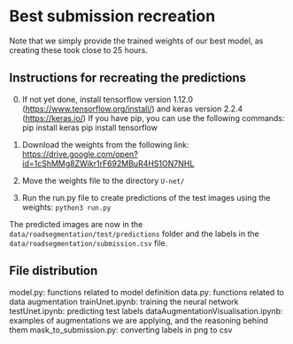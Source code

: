# Best submission recreation

Note that we simply provide the trained weights of our best model, as creating these took close to 25 hours.

## Instructions for recreating the predictions

0. If not yet done, install tensorflow version 1.12.0 (https://www.tensorflow.org/install/) and keras version 2.2.4 (https://keras.io/)
   If you have pip, you can use the following commands:
	pip install keras
	pip install tensorflow

1. Download the weights from the following link: https://drive.google.com/open?id=1cShMMg8ZWikr1rF692MBuR4HS1ON7NHL

2. Move the weights file to the directory `U-net/`
3. Run the run.py file to create predictions of the test images using the weights: `python3 run.py` 

The predicted images are now in the `data/roadsegmentation/test/predictions` folder and the labels in the `data/roadsegmentation/submission.csv` file.

## File distribution
model.py: 				functions related to model definition
data.py: 				functions related to data augmentation
trainUnet.ipynb: 			training the neural network
testUnet.ipynb: 			predicting test labels
dataAugmentationVisualisation.ipynb: 	examples of augmentations we are applying, and the reasoning behind them
mask_to_submission.py:			converting labels in png to csv
